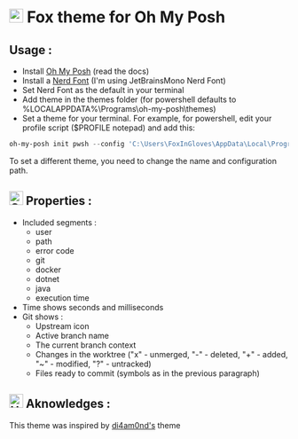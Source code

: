 ﻿# <img src="https://raw.githubusercontent.com/Tarikul-Islam-Anik/Animated-Fluent-Emojis/master/Emojis/Animals/Fox.png" alt="Fox" width="25" height="25" /> Fox theme for Oh My Posh

## Usage :
- Install [Oh My Posh](https://ohmyposh.dev/) (read the docs)
- Install a [Nerd Font](https://www.nerdfonts.com/font-downloads) (I'm using JetBrainsMono Nerd Font)
- Set Nerd Font as the default in your terminal
- Add theme in the themes folder (for powershell defaults to %LOCALAPPDATA%\Programs\oh-my-posh\themes)
- Set a theme for your terminal.
  For example, for powershell, edit your profile script ($PROFILE notepad) and add this:
```powershell
oh-my-posh init pwsh --config 'C:\Users\FoxInGloves\AppData\Local\Programs\oh-my-posh\themes\Fox.omp.json' | Invoke-Expression
```
To set a different theme, you need to change the name and configuration path.

## <img src="https://raw.githubusercontent.com/Tarikul-Islam-Anik/Animated-Fluent-Emojis/master/Emojis/Objects/Gear.png" alt="Gear" width="25" height="25" /> Properties :
- Included segments :
  - user
  - path
  - error code
  - git
  - docker
  - dotnet
  - java
  - execution time
- Time shows seconds and milliseconds
- Git shows :
  - Upstream icon
  - Active branch name
  - The current branch context
  - Changes in the worktree ("x" - unmerged, "-" - deleted, "+" - added, "~" - modified, "?" - untracked)
  - Files ready to commit (symbols as in the previous paragraph)

## <img src="https://raw.githubusercontent.com/Tarikul-Islam-Anik/Animated-Fluent-Emojis/master/Emojis/Hand%20gestures/Handshake.png" alt="Handshake" width="25" height="25" /> Aknowledges :
This theme was inspired by [di4am0nd's](https://github.com/JanDeDobbeleer/oh-my-posh/blob/main/themes/di4am0nd.omp.json) theme
